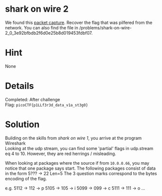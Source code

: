 # shark on wire 2
We found this [packet capture](https://2019shell1.picoctf.com/static/dcd259894e0efe9d6e91da2af47e6369/capture.pcap). Recover the flag that was pilfered from the network. You can also find the file in /problems/shark-on-wire-2_0_3e92bfbdb2f6d0e25b8d019453fdbf07.

# Hint
None

# Details
Completed: After challenge  
Flag: `picoCTF{p1LLf3r3d_data_v1a_st3g0}`

# Solution
Building on the skills from *shark on wire 1*, you arrive at the program Wireshark  
Looking at the udp stream, you can find some 'partial' flags in udp.stream eq 4 to 10. However, they are red herrings / misleading.

When looking at packages where the source if from `10.0.0.66`, you may notice that one package says start. 
The following packages consist of data in the form 5??? -> 22 Len=5
The 3 question marks correspond to the bytes encoding of the flag.

e.g. 
5112 -> 112 -> p
5105 -> 105 -> i
5099 -> 099 -> c
5111 -> 111 -> o
...
